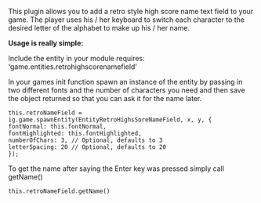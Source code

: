 <p>This plugin allows you to add a retro style high score name text field to your game. The player uses his / her keyboard to switch each character to the desired letter of the alphabet to make up his / her name.</p>

<p><strong>Usage is really simple:</strong></p>

<p>Include the entity in your module requires: 'game.entities.retrohighscorenamefield'</p>

<p>In your games init function spawn an instance of the entity by passing in two different fonts and the number of characters you need and then save the object returned so that you can ask it for the name later.</p>

<pre><code style="overflow: hidden; white-space: pre-wrap; max-height: none;" class="highlight prettyprint lang-null theme-balupton prettyprint-has"><span class="kwd">this</span><span class="pun">.</span><span class="pln">retroNameField </span><span class="pun">=</span><span class="pln"> ig</span><span class="pun">.</span><span class="pln">game</span><span class="pun">.</span><span class="pln">spawnEntity</span><span class="pun">(</span><span class="typ">EntityRetroHighsSoreNameField</span><span class="pun">,</span><span class="pln"> x</span><span class="pun">,</span><span class="pln"> y</span><span class="pun">,</span><span class="pln"> </span><span class="pun">{</span><span class="pln"><br>fontNormal</span><span class="pun">:</span><span class="pln"> </span><span class="kwd">this</span><span class="pun">.</span><span class="pln">fontNormal</span><span class="pun">,</span><span class="pln"><br>fontHighlighted</span><span class="pun">:</span><span class="pln"> </span><span class="kwd">this</span><span class="pun">.</span><span class="pln">fontHighlighted</span><span class="pun">,</span><span class="pln"><br>numberOfChars</span><span class="pun">:</span><span class="pln"> </span><span class="lit">3</span><span class="pun">,</span><span class="pln"> </span><span class="com">// Optional, defaults to 3</span><span class="pln"><br>letterSpacing</span><span class="pun">:</span><span class="pln"> </span><span class="lit">20</span><span class="pln"> </span><span class="com">// Optional, defaults to 20</span><span class="pln"><br></span><span class="pun">});</span></code></pre>

<p>To get the name after saying the Enter key was pressed simply call getName()</p>

<pre><code style="overflow: hidden; white-space: pre-wrap; max-height: none;" class="highlight prettyprint lang-null theme-balupton prettyprint-has"><span class="kwd">this</span><span class="pun">.</span><span class="pln">retroNameField</span><span class="pun">.</span><span class="pln">getName</span><span class="pun">()</span></code></pre>